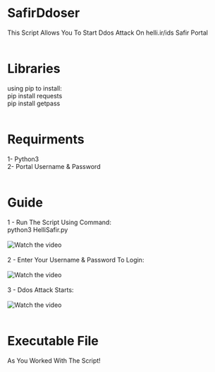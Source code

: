 # SafirDdoser
This Script Allows You To Start Ddos Attack On helli.ir/ids Safir Portal
<br><br>
# Libraries
using pip to install:
<br>
pip install requests
<br>
pip install getpass
<br><br>
# Requirments
1- Python3
<br>
2- Portal Username & Password
<br><br>
# Guide
1 - Run The Script Using Command:
<br>
python3 HelliSafir.py
<br><br>
![Watch the video](http://s13.picofile.com/file/8399367200/shot1.png)
<br><br>
2 - Enter Your Username & Password To Login:
<br><br>
![Watch the video](http://s13.picofile.com/file/8399367300/shot2.png)
<br><br>
3 - Ddos Attack Starts:
<br><br>
![Watch the video](http://s13.picofile.com/file/8399367392/shot3.png)
<br><br>
# Executable File
As You Worked With The Script!

